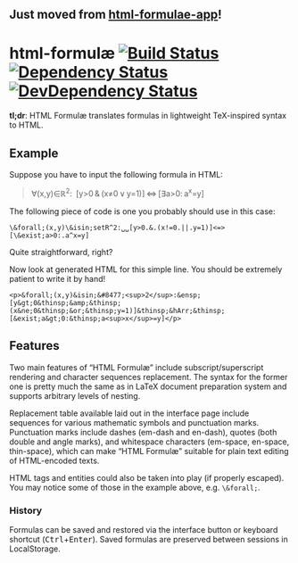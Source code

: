 Just moved from [html-formulae-app](https://github.com/eush77/html-formulae-app)!
---------------------------------------------------------------------------------

# html-formul&aelig; [![Build Status][travis-badge]][travis] [![Dependency Status][david-badge]][david] [![DevDependency Status][david-dev-badge]][david-dev]

[travis-badge]: https://travis-ci.org/eush77/html-formulae.svg
[travis]: https://travis-ci.org/eush77/html-formulae
[david-badge]: https://david-dm.org/eush77/html-formulae.png
[david]: https://david-dm.org/eush77/html-formulae
[david-dev-badge]: https://david-dm.org/eush77/html-formulae/dev-status.png
[david-dev]: https://david-dm.org/eush77/html-formulae#info=devDependencies

**tl;dr**: HTML Formul&aelig; translates formulas in lightweight TeX-inspired syntax to HTML.

## Example
Suppose you have to input the following formula in HTML:

> &forall;(x,y)&isin;&#8477;<sup>2</sup>:&ensp;[y&gt;0&thinsp;&amp;&thinsp;(x&ne;0&thinsp;&or;&thinsp;y=1)]&thinsp;&hArr;&thinsp;[&exist;a&gt;0:&thinsp;a<sup>x</sup>=y]

The following piece of code is one you probably should use in this case:

    \&forall;(x,y)\&isin;setR^2:␣␣[y>0.&.(x!=0.||.y=1)]<=>[\&exist;a>0:.a^x=y]

Quite straightforward, right?

Now look at generated HTML for this simple line. You should be extremely patient to write it by hand!

    <p>&forall;(x,y)&isin;&#8477;<sup>2</sup>:&ensp;[y&gt;0&thinsp;&amp;&thinsp;(x&ne;0&thinsp;&or;&thinsp;y=1)]&thinsp;&hArr;&thinsp;[&exist;a&gt;0:&thinsp;a<sup>x</sup>=y]</p>

## Features
Two main features of &ldquo;HTML Formul&aelig;&rdquo; include subscript/superscript rendering and character sequences replacement. The syntax for the former one is pretty much the same as in LaTeX document preparation system and supports arbitrary levels of nesting.

Replacement table available laid out in the interface page include sequences for various mathematic symbols and punctuation marks. Punctuation marks include dashes (em-dash and en-dash), quotes (both double and angle marks), and whitespace characters (em-space, en-space, thin-space), which can make &ldquo;HTML Formul&aelig;&rdquo; suitable for plain text editing of HTML-encoded texts.

HTML tags and entities could also be taken into play (if properly escaped). You may notice some of those in the example above, e.g. `\&forall;`.

### History
Formulas can be saved and restored via the interface button or keyboard shortcut (<kbd>Ctrl</kbd>+<kbd>Enter</kbd>). Saved formulas are preserved between sessions in LocalStorage.
